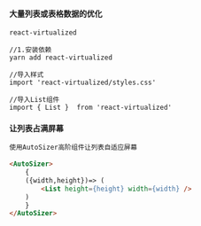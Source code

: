 #### 大量列表或表格数据的优化

```react
react-virtualized

//1.安装依赖
yarn add react-virtualized

//导入样式
import 'react-virtualized/styles.css'

//导入List组件
import { List }	 from 'react-virtualized'
```



#### 让列表占满屏幕

```html
使用AutoSizer高阶组件让列表自适应屏幕
 
<AutoSizer>
	{
    ({width,height})=> (
    	<List height={height} width={width} />
    )
    }
</AutoSizer>
```

